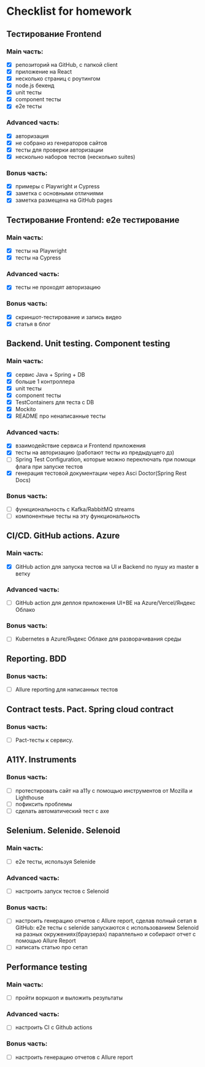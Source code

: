 # Checklist for homework
## Тестирование Frontend
### Main часть:

- [x] репозиторий на GitHub, с папкой client
- [x] приложение на React
- [x] несколько страниц с роутингом
- [x] node.js бекенд
- [x] unit тесты
- [x] component тесты
- [x] e2e тесты

### Advanced часть:

- [x] авторизация
- [x] не собрано из генераторов сайтов
- [x] тесты для проверки авторизации
- [x] нескольно наборов тестов (несколько suites)

### Bonus часть:

- [x] примеры с Playwright и Cypress
- [x] заметка с основными отличиями
- [x] заметка размещена на GitHub pages

## Тестирование Frontend: e2e тестирование
### Main часть:
- [x] тесты на Playwright
- [x] тесты на Cypress

### Advanced часть:
- [x] тесты не проходят авторизацию

### Bonus часть:
- [x] скриншот-тестирование и запись видео
- [x] статья в блог

## Backend. Unit testing. Component testing
### Main часть:
- [x] сервис Java + Spring + DB
- [x] больше 1 контроллерa
- [x] unit тесты
- [x] component тесты
- [x] TestContainers для теста с DB
- [x] Mockito
- [x] README про ненаписанные тесты

### Advanced часть:
- [x] взаимодействие сервиса и Frontend приложения
- [x] тесты на авторизацию (работают тесты из предыдущего дз)
- [ ] Spring Test Configuration, которые можно переключать при помощи флага при запуске тестов
- [x] генерация тестовой документации через Asci Doctor(Spring Rest Docs)

### Bonus часть:
- [ ] функциональность с Kafka/RabbitMQ streams
- [ ] компонентные тесты на эту функциональность

## CI/CD. GitHub actions. Azure
### Main часть:
- [x] GitHub action для запуска тестов на UI и Backend по пушу из master в ветку

### Advanced часть:
- [ ] GitHub action для деплоя приложения UI+BE на Azure/Vercel/Яндекс Облако

### Bonus часть:
- [ ] Kubernetes в Azure/Яндекс Облаке для разворачивания среды

## Reporting. BDD
### Bonus часть:
- [ ]  Allure reporting для написанных тестов

## Contract tests. Pact. Spring cloud contract
### Bonus часть:
- [ ]  Pact-тесты к сервису.

## A11Y. Instruments
### Bonus часть:
- [ ]  протестировать сайт на а11y с помощью инструментов от Mozilla и Lighthouse
- [ ]  пофиксить проблемы
- [ ]  сделать автоматический тест с axe

## Selenium. Selenide. Selenoid
### Main часть:
- [ ] e2e тесты, используя Selenide

### Advanced часть:
- [ ] настроить запуск тестов с Selenoid

### Bonus часть:
- [ ] настроить генерацию отчетов с Allure report, сделав полный сетап в GitHub: e2e тесты с selenide запускаются с использованием Selenoid на разных окружениях(браузерах) параллельно и собирают отчет с помощью Allure Report
- [ ] написать статью про сетап

## Performance testing
### Main часть:
- [ ] пройти воркшоп и выложить результаты

### Advanced часть:
- [ ] настроить CI с Github actions

### Bonus часть:
- [ ] настроить генерацию отчетов с Allure report
